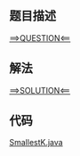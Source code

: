 ## 题目描述

[==>QUESTION<==](https://leetcode-cn.com/problems/smallest-k-lcci/)

## 解法

[==>SOLUTION<==](https://leetcode-cn.com/problems/smallest-k-lcci/solution/zui-xiao-kge-shu-by-leetcode-solution-o5eg/)

## 代码

[SmallestK.java](https://github.com/Marshal7cc/leetcode-java/blob/master/src/interview/SmallestK.java)


